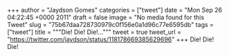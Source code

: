 
+++
author = "Jaydson Gomes"
categories = ["tweet"]
date = "Mon Sep 26 04:22:45 +0000 2011"
draft = false
image = "No media found for this Tweet"
slug = "75b67daa728730979c0f156e0a1d96c77e6595db"
tags = ["tweet"]
title = """Die! Die! Die!..."""
tweet = true
tweet_url = "https://twitter.com/jaydson/status/118178669385629696"
+++
Die! Die! Die!
